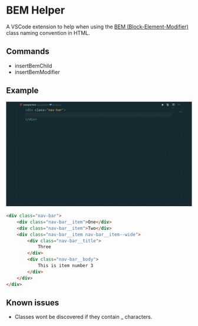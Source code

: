 # BEM Helper

A VSCode extension to help when using the [BEM (Block-Element-Modifier)](http://getbem.com/naming) class naming convention in HTML.

## Commands

- insertBemChild
- insertBemModifier

## Example

![Inserting a BEM child element](images/add_child_element.gif)

```html
<div class="nav-bar">
    <div class="nav-bar__item">One</div>
    <div class="nav-bar__item">Two</div>
    <div class="nav-bar__item nav-bar__item--wide">
        <div class="nav-bar__title">
            Three
        </div>
        <div class="nav-bar__body">
            This is item number 3
        </div>
    </div>
</div>
```

## Known issues

- Classes wont be discovered if they contain _ characters.